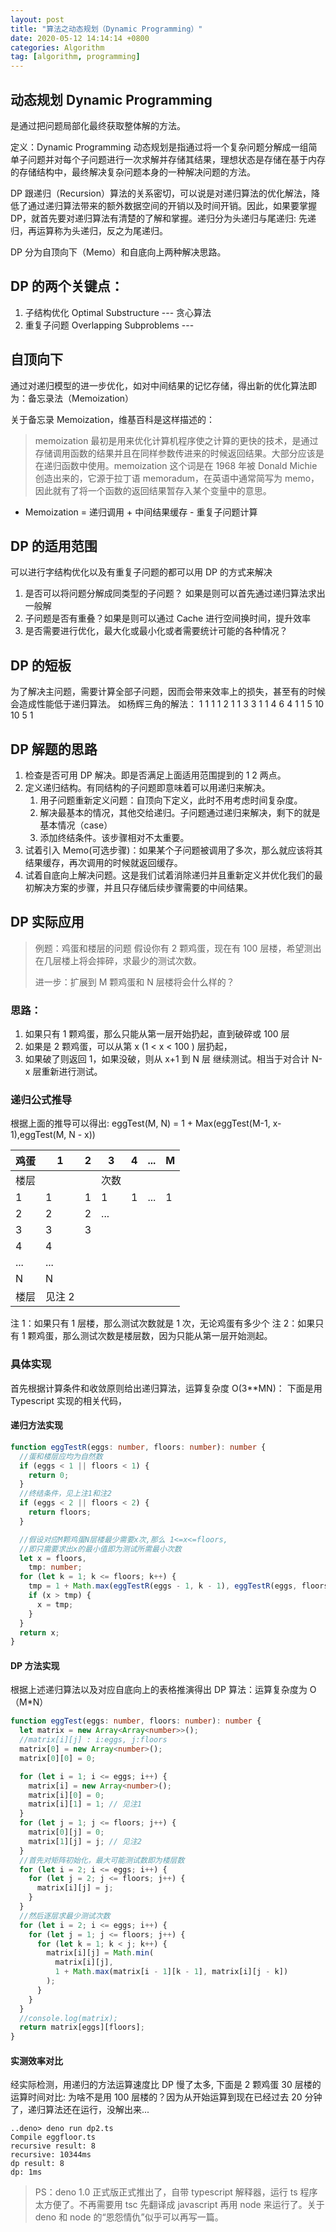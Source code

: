 ```yaml
---
layout: post
title: "算法之动态规划（Dynamic Programming）"
date: 2020-05-12 14:14:14 +0800
categories: Algorithm
tag: [algorithm, programming]
---
```


## 动态规划 Dynamic Programming

是通过把问题局部化最终获取整体解的方法。

定义：Dynamic Programming 动态规划是指通过将一个复杂问题分解成一组简单子问题并对每个子问题进行一次求解并存储其结果，理想状态是存储在基于内存的存储结构中，最终解决复杂问题本身的一种解决问题的方法。

<!--more-->

DP 跟递归（Recursion）算法的关系密切，可以说是对递归算法的优化解法，降低了通过递归算法带来的额外数据空间的开销以及时间开销。因此，如果要掌握 DP，就首先要对递归算法有清楚的了解和掌握。递归分为头递归与尾递归: 先递归，再运算称为头递归，反之为尾递归。

DP 分为自顶向下（Memo）和自底向上两种解决思路。

## DP 的两个关键点：

1. 子结构优化 Optimal Substructure --- 贪心算法
2. 重复子问题 Overlapping Subproblems ---

## 自顶向下

通过对递归模型的进一步优化，如对中间结果的记忆存储，得出新的优化算法即为：备忘录法（Memoization）

关于备忘录 Memoization，维基百科是这样描述的：

> memoization 最初是用来优化计算机程序使之计算的更快的技术，是通过存储调用函数的结果并且在同样参数传进来的时候返回结果。大部分应该是在递归函数中使用。memoization 这个词是在 1968 年被 Donald Michie 创造出来的，它源于拉丁语 memoradum，在英语中通常简写为 memo，因此就有了将一个函数的返回结果暂存入某个变量中的意思。

- Memoization = 递归调用 + 中间结果缓存 - 重复子问题计算

## DP 的适用范围

可以进行字结构优化以及有重复子问题的都可以用 DP 的方式来解决

1. 是否可以将问题分解成同类型的子问题？ 如果是则可以首先通过递归算法求出一般解
2. 子问题是否有重叠？如果是则可以通过 Cache 进行空间换时间，提升效率
3. 是否需要进行优化，最大化或最小化或者需要统计可能的各种情况？

## DP 的短板

为了解决主问题，需要计算全部子问题，因而会带来效率上的损失，甚至有的时候会造成性能低于递归算法。
如杨辉三角的解法：
1
1 1
1 2 1
1 3 3 1
1 4 6 4 1
1 5 10 10 5 1

## DP 解题的思路

1. 检查是否可用 DP 解决。即是否满足上面适用范围提到的 1 2 两点。
2. 定义递归结构。有同结构的子问题即意味着可以用递归来解决。
   1. 用子问题重新定义问题：自顶向下定义，此时不用考虑时间复杂度。
   2. 解决最基本的情况，其他交给递归。子问题通过递归来解决，剩下的就是基本情况（case）
   3. 添加终结条件。该步骤相对不太重要。
3. 试着引入 Memo(可选步骤)：如果某个子问题被调用了多次，那么就应该将其结果缓存，再次调用的时候就返回缓存。
4. 试着自底向上解决问题。这是我们试着消除递归并且重新定义并优化我们的最初解决方案的步骤，并且只存储后续步骤需要的中间结果。

## DP 实际应用

> 例题：鸡蛋和楼层的问题
> 假设你有 2 颗鸡蛋，现在有 100 层楼，希望测出在几层楼上将会摔碎，求最少的测试次数。
>
> 进一步：扩展到 M 颗鸡蛋和 N 层楼将会什么样的？

### 思路：

1.  如果只有 1 颗鸡蛋，那么只能从第一层开始扔起，直到破碎或 100 层
2.  如果是 2 颗鸡蛋，可以从第 x (1 < x < 100 ) 层扔起，
3.  如果破了则返回 1，如果没破，则从 x+1 到 N 层 继续测试。相当于对合计 N-x 层重新进行测试。

### 递归公式推导

根据上面的推导可以得出:
eggTest(M, N) = 1 + Max(eggTest(M-1, x-1),eggTest(M, N - x))

| 鸡蛋 | 1      | 2   | 3    | 4   | ... | M   |
| ---- | ------ | --- | ---- | --- | --- | --- |
| 楼层 |        |     | 次数 |
| 1    | 1      | 1   | 1    | 1   | ... | 1   | <见注 1 |
| 2    | 2      | 2   | ...  |
| 3    | 3      | 3   |
| 4    | 4      |
| ...  | ...    |
| N    | N      |
| 楼层 | 见注 2 |

注 1：如果只有 1 层楼，那么测试次数就是 1 次，无论鸡蛋有多少个
注 2：如果只有 1 颗鸡蛋，那么测试次数是楼层数，因为只能从第一层开始测起。

### 具体实现

首先根据计算条件和收敛原则给出递归算法，运算复杂度 O(3\*\*MN)：
下面是用 Typescript 实现的相关代码，

#### 递归方法实现

```typescript
function eggTestR(eggs: number, floors: number): number {
  //蛋和楼层应均为自然数
  if (eggs < 1 || floors < 1) {
    return 0;
  }
  //终结条件，见上注1和注2
  if (eggs < 2 || floors < 2) {
    return floors;
  }

  //假设对应M颗鸡蛋N层楼最少需要x次,那么 1<=x<=floors,
  //即只需要求出x的最小值即为测试所需最小次数
  let x = floors,
    tmp: number;
  for (let k = 1; k <= floors; k++) {
    tmp = 1 + Math.max(eggTestR(eggs - 1, k - 1), eggTestR(eggs, floors - k));
    if (x > tmp) {
      x = tmp;
    }
  }
  return x;
}
```

#### DP 方法实现

根据上述递归算法以及对应自底向上的表格推演得出 DP 算法：运算复杂度为 O（M\*N）

```typescript
function eggTest(eggs: number, floors: number): number {
  let matrix = new Array<Array<number>>();
  //matrix[i][j] : i:eggs, j:floors
  matrix[0] = new Array<number>();
  matrix[0][0] = 0;

  for (let i = 1; i <= eggs; i++) {
    matrix[i] = new Array<number>();
    matrix[i][0] = 0;
    matrix[i][1] = 1; // 见注1
  }
  for (let j = 1; j <= floors; j++) {
    matrix[0][j] = 0;
    matrix[1][j] = j; // 见注2
  }
  //首先对矩阵初始化，最大可能测试数即为楼层数
  for (let i = 2; i <= eggs; i++) {
    for (let j = 2; j <= floors; j++) {
      matrix[i][j] = j;
    }
  }
  //然后逐层求最少测试次数
  for (let i = 2; i <= eggs; i++) {
    for (let j = 1; j <= floors; j++) {
      for (let k = 1; k < j; k++) {
        matrix[i][j] = Math.min(
          matrix[i][j],
          1 + Math.max(matrix[i - 1][k - 1], matrix[i][j - k])
        );
      }
    }
  }
  //console.log(matrix);
  return matrix[eggs][floors];
}
```

#### 实测效率对比

经实际检测，用递归的方法运算速度比 DP 慢了太多, 下面是 2 颗鸡蛋 30 层楼的运算时间对比:
为啥不是用 100 层楼的？因为从开始运算到现在已经过去 20 分钟了，递归算法还在运行，没解出来...

```
..deno> deno run dp2.ts
Compile eggfloor.ts
recursive result: 8
recursive: 10344ms
dp result: 8
dp: 1ms
```

> PS：deno 1.0 正式版正式推出了，自带 typescript 解释器，运行 ts 程序太方便了。不再需要用 tsc 先翻译成 javascript 再用 node 来运行了。关于 deno 和 node 的“恩怨情仇”似乎可以再写一篇。
